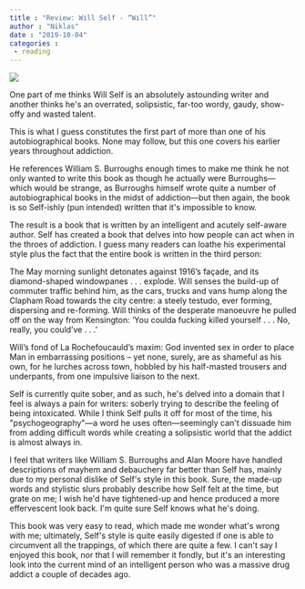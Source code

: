 ```yaml
---
title : "Review: Will Self - “Will”"
author : "Niklas"
date : "2019-10-04"
categories : 
 - reading
---
```


![](https://niklasblog.com/wp-content/cover174031-large.jpg)

One part of me thinks Will Self is an absolutely astounding writer and another thinks he's an overrated, solipsistic, far-too wordy, gaudy, show-offy and wasted talent.

This is what I guess constitutes the first part of more than one of his autobiographical books. None may follow, but this one covers his earlier years throughout addiction.

He references William S. Burroughs enough times to make me think he not only wanted to write this book as though he actually were Burroughs—which would be strange, as Burroughs himself wrote quite a number of autobiographical books in the midst of addiction—but then again, the book is so Self-ishly (pun intended) written that it's impossible to know.

The result is a book that is written by an intelligent and acutely self-aware author. Self has created a book that delves into how people can act when in the throes of addiction. I guess many readers can loathe his experimental style plus the fact that the entire book is written in the third person:

The May morning sunlight detonates against 1916’s façade, and its diamond-shaped windowpanes . . . explode. Will senses the build-up of commuter traffic behind him, as the cars, trucks and vans hump along the Clapham Road towards the city centre: a steely testudo, ever forming, dispersing and re-forming. Will thinks of the desperate manoeuvre he pulled off on the way from Kensington: ‘You coulda fucking killed yourself . . . No, really, you could’ve . . .’

Will’s fond of La Rochefoucauld’s maxim: God invented sex in order to place Man in embarrassing positions – yet none, surely, are as shameful as his own, for he lurches across town, hobbled by his half-masted trousers and underpants, from one impulsive liaison to the next.

Self is currently quite sober, and as such, he's delved into a domain that I feel is always a pain for writers: soberly trying to describe the feeling of being intoxicated. While I think Self pulls it off for most of the time, his "psychogeography"—a word he uses often—seemingly can't dissuade him from adding difficult words while creating a solipsistic world that the addict is almost always in.

I feel that writers like William S. Burroughs and Alan Moore have handled descriptions of mayhem and debauchery far better than Self has, mainly due to my personal dislike of Self's style in this book. Sure, the made-up words and stylistic slurs probably describe how Self felt at the time, but grate on me; I wish he'd have tightened-up and hence produced a more effervescent look back. I'm quite sure Self knows what he's doing.

This book was very easy to read, which made me wonder what's wrong with me; ultimately, Self's style is quite easily digested if one is able to circumvent all the trappings, of which there are quite a few. I can't say I enjoyed this book, nor that I will remember it fondly, but it's an interesting look into the current mind of an intelligent person who was a massive drug addict a couple of decades ago.
